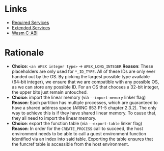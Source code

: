 # Links

- [Required Services](https://www.aviation-ia.com/support-files/arinc653h)
- [Extended Services](https://www.aviation-ia.com/support-files/arinc653p2h)
- [Wasm C-ABI](https://github.com/WebAssembly/tool-conventions/blob/main/BasicCABI.md)

# Rationale

- **Choice**: `<an APEX integer type>` -> `APEX_LONG_INTEGER`
  **Reason**: These placeholders are only used for `*_ID_TYPE`. All of these IDs are only ever
  handed out by the OS. By picking the largest possible type available (64-bit integer), we ensure
  that we are compatible with any possible OS, as we can store any possible ID. For an OS that
  chooses a 32-bit integer, the upper bits just remain untouched.
- **Choice**: import the linear memory (via `--import-memory` linker flag)
  **Reason**: Each partition has multiple processes, which are guaranteed to have a shared address space (ARINC 653 P1-5 chapter 2.3.2). The only way to achieve this is if they have shared linear memory. To cause that, they all need to import the linear memory.
- **Choice**: export the function table (via `--export-table` linker flag)
  **Reason**: In order for the `CREATE_PROCESS` call to succeed, the host environment needs to be able to call a guest environment function identified via an index into said table. Exporting the table ensures that the funcref table is accessible from the host environment.
